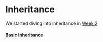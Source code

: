 Inheritance
===
We started diving into inheritance in [Week 2](https://github.com/otters-2014/phase-1-guide/blob/master/week-2/tuesday.md)

#### Basic Inheritance
